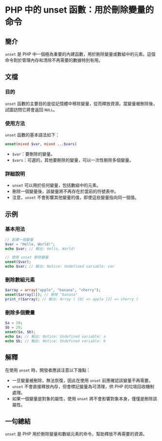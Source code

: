 <!--
Meta Description: # PHP 中的 unset 函數：用於刪除變量的命令 ## 簡介 `unset` 是 PHP 中一個極為重要的內建函數，用於刪除變量或數組中的元素。這個命令對於管理內存和清除不再需要的數據特別有用。 ## 文檔 ### 目的 `unset` 函數的主要目的是從記憶體中移除變量，從而釋放資源。當變量...
Meta Keywords: unset, php, var, array, echo
-->

# PHP 中的 unset 函數：用於刪除變量的命令

## 簡介
`unset` 是 PHP 中一個極為重要的內建函數，用於刪除變量或數組中的元素。這個命令對於管理內存和清除不再需要的數據特別有用。

## 文檔
### 目的
`unset` 函數的主要目的是從記憶體中移除變量，從而釋放資源。當變量被刪除後，試圖訪問它將會返回 `NULL`。

### 使用方法
`unset` 函數的基本語法如下：
```php
unset(mixed $var, mixed ...$vars)
```
- `$var`：要刪除的變量。
- `$vars`：可選的，其他要刪除的變量，可以一次性刪除多個變量。

### 詳細說明
- `unset` 可以用於任何變量，包括數組中的元素。
- 刪除一個變量後，該變量將不再存在於當前的符號表中。
- 注意，`unset` 不會影響其他變量的值，即使這些變量指向同一個值。

## 示例
### 基本用法
```php
// 創建一個變量
$var = "Hello, World!";
echo $var; // 輸出: Hello, World!

// 使用 unset 刪除變量
unset($var);
echo $var; // 輸出: Notice: Undefined variable: var
```

### 刪除數組元素
```php
$array = array("apple", "banana", "cherry");
unset($array[1]); // 刪除 "banana"
print_r($array); // 輸出: Array ( [0] => apple [2] => cherry )
```

### 刪除多個變量
```php
$a = 10;
$b = 20;
unset($a, $b);
echo $a; // 輸出: Notice: Undefined variable: a
echo $b; // 輸出: Notice: Undefined variable: b
```

## 解釋
在使用 `unset` 時，開發者應該注意以下幾點：
- 一旦變量被刪除，無法恢復，因此在使用 `unset` 前應確認該變量不再需要。
- `unset` 不會直接釋放內存，但會標記變量為可清理，供 PHP 的垃圾回收機制處理。
- 如果一個變量是對象的屬性，使用 `unset` 將不會影響對象本身，僅僅是刪除該屬性。

## 一句總結
`unset` 是 PHP 用於刪除變量和數組元素的命令，幫助釋放不再需要的資源。